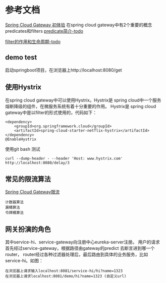 # 参考文档
[Spring Cloud Gateway 初体验](https://www.fangzhipeng.com/springcloud/2018/11/06/sc-f-gateway1.html)
在spring cloud gateway中有2个重要的概念predicates和filters
[predicate简介-todo](https://www.fangzhipeng.com/springcloud/2018/12/05/sc-f-gateway2.html)

[filter的作用和生命周期-todo](https://www.fangzhipeng.com/springcloud/2018/12/21/sc-f-gatway3.html)

## demo test
启动springboot项目，在浏览器上http://localhost:8080/get

##  使用Hystrix
在spring cloud gateway中可以使用Hystrix。Hystrix是 spring cloud中一个服务熔断降级的组件，在微服务系统有着十分重要的作用。
Hystrix是 spring cloud gateway中是以filter的形式使用的，代码如下：

    <dependency>
        <groupId>org.springframework.cloud</groupId>
        <artifactId>spring-cloud-starter-netflix-hystrix</artifactId>
    </dependency>
    @EnableHystrix
    
使用git bash 测试 
    
    curl --dump-header - --header 'Host: www.hystrix.com' http://localhost:8080/delay/3


## 常见的限流算法

[Spring Cloud Gateway限流](https://www.fangzhipeng.com/springcloud/2018/12/22/sc-f-gatway4.html)

    计数器算法
    漏桶算法
    令牌桶算法

## 网关扮演的角色
其中service-hi、service-gateway向注册中心eureka-server注册。
用户的请求首先经过service-gateway，根据路径由gateway的predict 去断言进到哪一个 router， router经过各种过滤器处理后，最后路由到具体的业务服务，比如 service-hi。如图：

    在浏览器上请求输入localhost:8081/service-hi/hi?name=1323
    在浏览器上请求localhost:8081/demo/hi?name=1323 (自定义url)